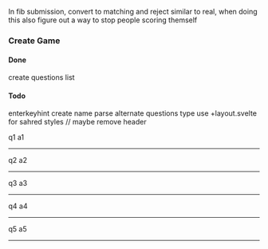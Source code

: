 In fib submission, convert to matching and reject similar to real, when doing this also figure out a way to stop people scoring themself

### Create Game

#### Done

create questions list

#### Todo

enterkeyhint
create name
parse alternate questions type
use +layout.svelte for sahred styles // maybe remove header

q1
a1

---

q2
a2

---

q3
a3

---

q4
a4

---

q5
a5

---
